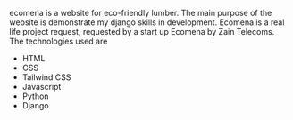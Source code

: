 ecomena is a website for eco-friendly lumber. The main purpose of the website is demonstrate my django skills in development. Ecomena is a real life project request, requested by a start up Ecomena by Zain Telecoms.
The technologies used are
- HTML
- CSS
- Tailwind CSS
- Javascript
- Python
- Django

